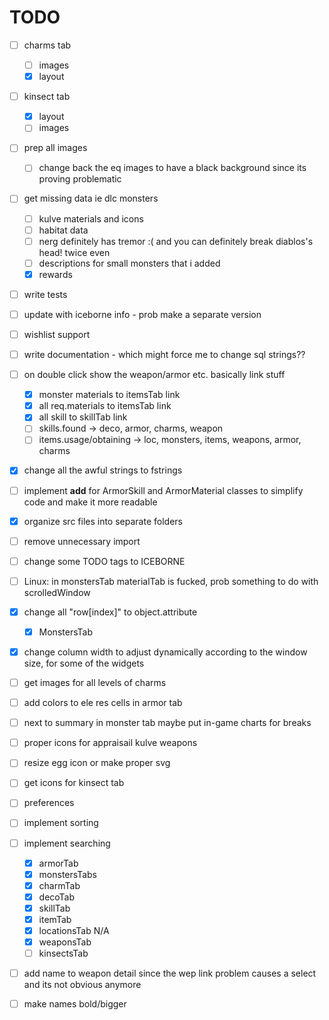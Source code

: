 # TODO

- [ ] charms tab
  - [ ] images
  - [x] layout
- [ ] kinsect tab
  - [x] layout
  - [ ] images
- [ ] prep all images
  - [ ] change back the eq images to have a black background since its proving problematic
- [ ] get missing data ie dlc monsters
  - [ ] kulve materials and icons
  - [ ] habitat data
  - [ ] nerg definitely has tremor :( and you can definitely break diablos's head! twice even
  - [ ] descriptions for small monsters that i added
  - [x] rewards
- [ ] write tests
- [ ] update with iceborne info - prob make a separate version
- [ ] wishlist support
- [ ] write documentation - which might force me to change sql strings??
- [ ] on double click show the weapon/armor etc. basically link stuff
  - [x] monster materials to itemsTab link
  - [x] all req.materials to itemsTab link
  - [x] all skill to skillTab link
  - [ ] skills.found -> deco, armor, charms, weapon
  - [ ] items.usage/obtaining -> loc, monsters, items, weapons, armor, charms
- [x] change all the awful strings to fstrings
- [ ] implement __add__ for ArmorSkill and ArmorMaterial classes to simplify code and make it more readable
- [x] organize src files into separate folders
- [ ] remove unnecessary import
- [ ] change some TODO tags to ICEBORNE
- [ ] Linux: in monstersTab materialTab is fucked, prob something to do with scrolledWindow
- [x] change all "row[index]" to object.attribute
  - [x] MonstersTab
- [x] change column width to adjust dynamically according to the window size, for some of the widgets
- [ ] get images for all levels of charms
- [ ] add colors to ele res cells in armor tab
- [ ] next to summary in monster tab maybe put in-game charts for breaks
- [ ] proper icons for appraisail kulve weapons
- [ ] resize egg icon or make proper svg
- [ ] get icons for kinsect tab
- [ ] preferences
- [ ] implement sorting
- [ ] implement searching
  - [x] armorTab
  - [x] monstersTabs
  - [x] charmTab
  - [x] decoTab
  - [x] skillTab
  - [x] itemTab
  - [x] locationsTab N/A
  - [x] weaponsTab
  - [ ] kinsectsTab
- [ ] add name to weapon detail since the wep link problem causes a select and its not obvious anymore
- [ ] make names bold/bigger
  